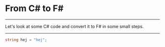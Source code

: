# From C# to F#

---
Let's look at some C# code and convert it to F# in some small steps.

---
```c#
string hej = "hej";
```